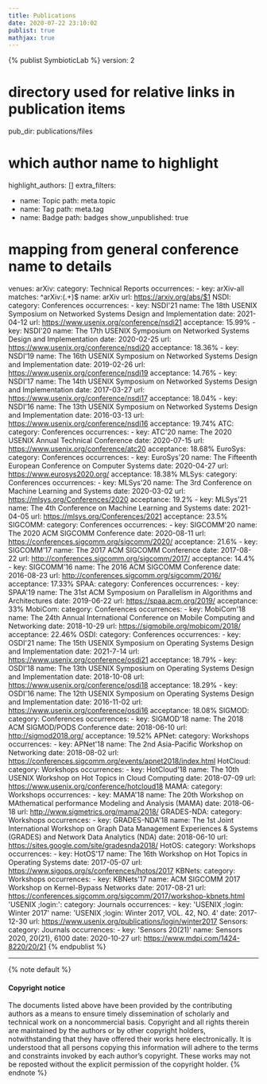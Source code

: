 ```yaml
---
title: Publications
date: 2020-07-22 23:10:02
publist: true
mathjax: true
---
```

{% publist SymbioticLab %}
version: 2
# directory used for relative links in publication items
pub_dir: publications/files
# which author name to highlight
highlight_authors: []
extra_filters:
- name: Topic
  path: meta.topic
- name: Tag
  path: meta.tag
- name: Badge
  path: badges
show_unpublished: true
# mapping from general conference name to details
venues:
  arXiv:
    category: Technical Reports
    occurrences:
    - key: arXiv-all
      matches: ^arXiv:(.+)$
      name: arXiv
      url: https://arxiv.org/abs/$1
  NSDI:
    category: Conferences
    occurrences:
    - key: NSDI'21
      name: The 18th USENIX Symposium on Networked Systems Design and Implementation
      date: 2021-04-12
      url: https://www.usenix.org/conference/nsdi21
      acceptance: 15.99%
    - key: NSDI'20
      name: The 17th USENIX Symposium on Networked Systems Design and Implementation
      date: 2020-02-25
      url: https://www.usenix.org/conference/nsdi20
      acceptance: 18.36%
    - key: NSDI'19
      name: The 16th USENIX Symposium on Networked Systems Design and Implementation
      date: 2019-02-26
      url: https://www.usenix.org/conference/nsdi19
      acceptance: 14.76%
    - key: NSDI'17
      name: The 14th USENIX Symposium on Networked Systems Design and Implementation
      date: 2017-03-27
      url: https://www.usenix.org/conference/nsdi17
      acceptance: 18.04%
    - key: NSDI'16
      name: The 13th USENIX Symposium on Networked Systems Design and Implementation
      date: 2016-03-13
      url: https://www.usenix.org/conference/nsdi16
      acceptance: 19.74%
  ATC:
    category: Conferences
    occurrences:
    - key: ATC'20
      name: The 2020 USENIX Annual Technical Conference
      date: 2020-07-15
      url: https://www.usenix.org/conference/atc20
      acceptance: 18.68%
  EuroSys:
    category: Conferences
    occurrences:
    - key: EuroSys'20
      name: The Fifteenth European Conference on Computer Systems
      date: 2020-04-27
      url: https://www.eurosys2020.org/
      acceptance: 18.38%
  MLSys:
    category: Conferences
    occurrences:
    - key: MLSys'20
      name: The 3rd Conference on Machine Learning and Systems
      date: 2020-03-02
      url: https://mlsys.org/Conferences/2020
      acceptance: 19.2%
    - key: MLSys'21
      name: The 4th Conference on Machine Learning and Systems
      date: 2021-04-05
      url: https://mlsys.org/Conferences/2021
      acceptance: 23.5%
  SIGCOMM:
    category: Conferences
    occurrences:
    - key: SIGCOMM'20
      name: The 2020 ACM SIGCOMM Conference
      date: 2020-08-11
      url: https://conferences.sigcomm.org/sigcomm/2020/
      acceptance: 21.6%
    - key: SIGCOMM'17
      name: The 2017 ACM SIGCOMM Conference
      date: 2017-08-22
      url: http://conferences.sigcomm.org/sigcomm/2017/
      acceptance: 14.4%
    - key: SIGCOMM'16
      name: The 2016 ACM SIGCOMM Conference
      date: 2016-08-23
      url: http://conferences.sigcomm.org/sigcomm/2016/
      acceptance: 17.33%
  SPAA:
    category: Conferences
    occurrences:
    - key: SPAA'19
      name: The 31st ACM Symposium on Parallelism in Algorithms and Architectures
      date: 2019-06-22
      url: https://spaa.acm.org/2019/
      acceptance: 33%
  MobiCom:
    category: Conferences
    occurrences:
    - key: MobiCom'18
      name: The 24th Annual International Conference on Mobile Computing and Networking
      date: 2018-10-29
      url: https://sigmobile.org/mobicom/2018/
      acceptance: 22.46%
  OSDI:
    category: Conferences
    occurrences:
    - key: OSDI'21
      name: The 15th USENIX Symposium on Operating Systems Design and Implementation
      date: 2021-7-14
      url: https://www.usenix.org/conference/osdi21
      acceptance: 18.79%
    - key: OSDI'18
      name: The 13th USENIX Symposium on Operating Systems Design and Implementation
      date: 2018-10-08
      url: https://www.usenix.org/conference/osdi18
      acceptance: 18.29%
    - key: OSDI'16
      name: The 12th USENIX Symposium on Operating Systems Design and Implementation
      date: 2016-11-02
      url: https://www.usenix.org/conference/osdi16
      acceptance: 18.08%
  SIGMOD:
    category: Conferences
    occurrences:
    - key: SIGMOD'18
      name: The 2018 ACM SIGMOD/PODS Conference
      date: 2018-06-10
      url: http://sigmod2018.org/
      acceptance: 19.52%
  APNet:
    category: Workshops
    occurrences:
    - key: APNet'18
      name: The 2nd Asia-Pacific Workshop on Networking
      date: 2018-08-02
      url: https://conferences.sigcomm.org/events/apnet2018/index.html
  HotCloud:
    category: Workshops
    occurrences:
    - key: HotCloud'18
      name: The 10th USENIX Workshop on Hot Topics in Cloud Computing
      date: 2018-07-09
      url: https://www.usenix.org/conference/hotcloud18
  MAMA:
    category: Workshops
    occurrences:
    - key: MAMA'18
      name: The 20th Workshop on MAthematical performance Modeling and Analysis (MAMA)
      date: 2018-06-18
      url: http://www.sigmetrics.org/mama/2018/
  GRADES-NDA:
    category: Workshops
    occurrences:
    - key: GRADES-NDA'18
      name: The 1st Joint International Workshop on Graph Data Management Experiences
        & Systems (GRADES) and Network Data Analytics (NDA)
      date: 2018-06-10
      url: https://sites.google.com/site/gradesnda2018/
  HotOS:
    category: Workshops
    occurrences:
    - key: HotOS'17
      name: The 16th Workshop on Hot Topics in Operating Systems
      date: 2017-05-07
      url: https://www.sigops.org/s/conferences/hotos/2017
  KBNets:
    category: Workshops
    occurrences:
    - key: KBNets'17
      name: ACM SIGCOMM 2017 Workshop on Kernel-Bypass Networks
      date: 2017-08-21
      url: https://conferences.sigcomm.org/sigcomm/2017/workshop-kbnets.html
  'USENIX ;login:':
    category: Journals
    occurrences:
    - key: 'USENIX ;login: Winter 2017'
      name: 'USENIX ;login: Winter 2017, VOL. 42, NO. 4'
      date: 2017-12-30
      url: https://www.usenix.org/publications/login/winter2017
  Sensors:
    category: Journals
    occurrences:
    - key: 'Sensors 20(21)'
      name: Sensors 2020, 20(21), 6100
      date: 2020-10-27
      url: https://www.mdpi.com/1424-8220/20/21
{% endpublist %}

---

{% note default %}
#### Copyright notice
The documents listed above have been provided by the contributing authors as a means to ensure timely dissemination of scholarly and technical work on a noncommercial basis. Copyright and all rights therein are maintained by the authors or by other copyright holders, notwithstanding that they have offered their works here electronically. It is understood that all persons copying this information will adhere to the terms and constraints invoked by each author’s copyright. These works may not be reposted without the explicit permission of the copyright holder.
{% endnote %}

